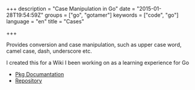 +++
description = "Case Manipulation in Go"
date = "2015-01-28T19:54:59Z"
groups = ["go", "gotamer"]
keywords = ["code", "go"]
language = "en"
title = "Cases"

+++

Provides conversion and case manipulation, such as upper case word, camel case, dash, underscore etc.

I created this for a Wiki I been working on as a learning experience for Go


 * [Pkg Documantation](http://go.pkgdoc.org/bitbucket.org/gotamer/cases "GoTamer Conversion Pkg Documentation")
 * [Repository](https://bitbucket.org/gotamer/cases "GoTamer Conversion Repository")
 

